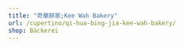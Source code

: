 ```yaml
---
title: "奇華餅家;Kee Wah Bakery"
url: /cupertino/qi-hua-bing-jia-kee-wah-bakery/
shop: Bäckerei
---
```

